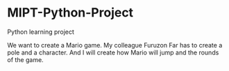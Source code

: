 # MIPT-Python-Project
 Python learning project

We want to create a Mario game. My colleague Furuzon Far has to create a pole and a character. And I will create how Mario will jump and the rounds of the game.
